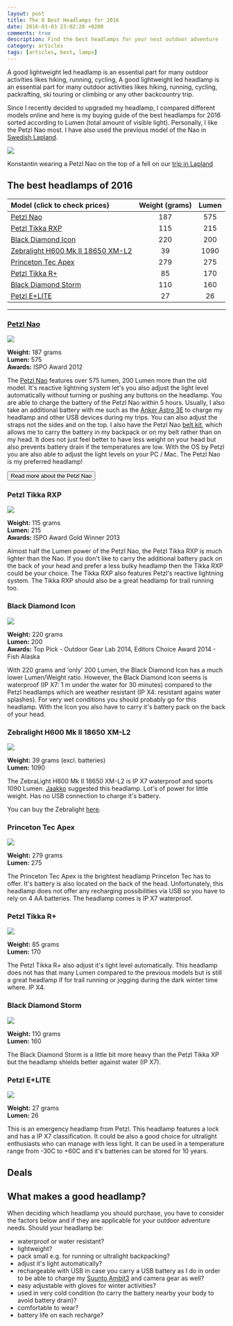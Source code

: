```yaml
---
layout: post
title: The 8 Best Headlamps for 2016
date: 2016-01-03 23:02:20 +0200
comments: true
description: Find the best headlamps for your next outdoor adventure
category: articles
tags: [articles, best, lamps]
---
```

A good lightweight led headlamp is an essential part for many outdoor activities likes hiking, running, cycling, A good lightweight led headlamp is an essential part for many outdoor activities likes hiking, running, cycling, packrafting, ski touring or climbing or any other backcountry trip. 

Since I recently decided to upgraded my headlamp, I compared different models online and here is my buying guide of the best headlamps for 2016 sorted according to Lumen (total amount of visible light). Personally, I like the Petzl Nao most. I have also used the previous model of the Nao in [Swedish Lapland](http://www.hikeventures.com/hiking-and-packrafting-in-sarek-day-1/ "Swedish Lapland").

<a href="http://www.amazon.com/Petzl-NAO-Headlamp-575-Lumens/" rel="nofollow"><img src="https://farm8.staticflickr.com/7457/15910915424_192439b27f_b.jpg"></a>

Konstantin wearing a Petzl Nao on the top of a fell on our [trip in Lapland](http://www.hikeventures.com/snowshoeing-and-skiing-in-urho-kekkonen-national-park-and-Saariselka/ "Trip in Lapland")

## The best headlamps of 2016

| Model (click to check prices) | Weight (grams) | Lumen |
| :--- | :---: | :---: |
| [Petzl Nao](http://www.hikeventures.com/deals/#petzl+nao "Petzl Nao") | 187 | 575 |
| [Petzl Tikka RXP](http://www.hikeventures.com/deals/#petzl+tikka "Petzl Tikka RXP") | 115 | 215 |
| [Black Diamond Icon](http://www.hikeventures.com/deals/#black+diamond+icon "Black Diamond Icon") | 220 | 200 |
| [Zebralight H600 Mk II 18650 XM-L2](http://www.amazon.com/gp/product/B00HIW1I2C/ref=as_li_tl?ie=UTF8&camp=1789&creative=9325&creativeASIN=B00HIW1I2C&linkCode=as2&tag=hikeve-20&linkId=LCSF7G25EDO752O5 "Zebralight H600 Mk II 18650 XM-L2") | 39 | 1090 |
| [Princeton Tec Apex](http://www.hikeventures.com/deals/#princeton+tec+apex "Princeton Tec Apex") | 279 | 275 |
| [Petzl Tikka R+](http://www.hikeventures.com/deals/#petzl+tikka+r "Petzl Tikka R+") | 85 | 170 |
| [Black Diamond Storm](http://www.hikeventures.com/deals/#black+diamond+storm "Black Diamond Storm") | 110 | 160 |
| [Petzl E+LITE](http://www.hikeventures.com/deals/#petzl+e+lite "Petzl E+LITE") | 27 | 26 |

---

### [Petzl Nao](http://www.backcountry.com/petzl-nao-headlamp)

<a rel="nofollow" href="http://www.amazon.com/gp/product/B00LMCATH4/ref=as_li_tl?ie=UTF8&camp=1789&creative=9325&creativeASIN=B00LMCATH4&linkCode=as2&tag=hikeve-20&linkId=NB7B66USP2WK5M3D"><img border="0" src="http://ws-na.amazon-adsystem.com/widgets/q?_encoding=UTF8&ASIN=B00LMCATH4&Format=_SL250_&ID=AsinImage&MarketPlace=US&ServiceVersion=20070822&WS=1&tag=hikeve-20" ></a><img src="http://ir-na.amazon-adsystem.com/e/ir?t=hikeve-20&l=as2&o=1&a=B00LMCATH4" width="1" height="1" border="0" alt="" style="border:none !important; margin:0px !important;" />

**Weight:** 187 grams   
**Lumen:** 575   
**Awards:** ISPO Award 2012   

The [Petzl Nao](http://hikeventures.com/petzl-nao-headlamp-test/ "Petzl Nao") features over 575 lumen, 200 Lumen more than the old model. It's reactive lightning system let's you also adjust the light level automatically without turning or pushing any buttons on the headlamp. You are able to charge the battery of the Petzl Nao within 5 hours. Usually, I also take an additional battery with me such as the [Anker Astro 3E](http://hikeventures.com/how-to-charge-your-batteries-when-you-are-outdoors/ "Anker Astro") to charge my headlamp and other USB devices during my trips. You can also adjust the straps not the sides and on the top. I also have the Petzl Nao [belt kit](http://bit.ly/1pVhFUd "belt kit"), which allows me to carry the battery in my backpack or on my belt rather than on my head. It does not just feel better to have less weight on your head but also prevents battery drain if the temperatures are low. With the OS by Petzl you are also able to adjust the light levels on your PC / Mac. The Petzl Nao is my preferred headlamp!
    
<a href="http://www.backcountry.com/petzl-nao-headlamp"><button type="button" class="btn btn-danger">Read more about the Petzl Nao</button></a>
    
### Petzl Tikka RXP

<a href="http://www.amazon.com/gp/product/B00BA4R43Q/ref=as_li_tl?ie=UTF8&camp=1789&creative=9325&creativeASIN=B00BA4R43Q&linkCode=as2&tag=hikeve-20&linkId=BMMHTF6L4KCESYEM"><img border="0" src="http://ws-na.amazon-adsystem.com/widgets/q?_encoding=UTF8&ASIN=B00BA4R43Q&Format=_SL250_&ID=AsinImage&MarketPlace=US&ServiceVersion=20070822&WS=1&tag=hikeve-20" ></a><img src="http://ir-na.amazon-adsystem.com/e/ir?t=hikeve-20&l=as2&o=1&a=B00BA4R43Q" width="1" height="1" border="0" alt="" style="border:none !important; margin:0px !important;" />

**Weight:** 115 grams   
**Lumen:** 215   
**Awards:** ISPO Award Gold Winner 2013   

Almost half the Lumen power of the Petzl Nao,  the Petzl Tikka RXP is much lighter than the Nao. If you don't like to carry the additional battery pack on the back of your head and prefer a less bulky headlamp then the Tikka RXP could be your choice. The Tikka RXP also features Petzl's reactive lightning system. The Tikka RXP should also be a great headlamp for trail running too.
   
   
### Black Diamond Icon

<a href="http://www.amazon.com/gp/product/B005FNCPBE/ref=as_li_tl?ie=UTF8&camp=1789&creative=9325&creativeASIN=B005FNCPBE&linkCode=as2&tag=hikeve-20&linkId=WBUHJA3GU3TCBJXQ"><img border="0" src="http://ws-na.amazon-adsystem.com/widgets/q?_encoding=UTF8&ASIN=B005FNCPBE&Format=_SL250_&ID=AsinImage&MarketPlace=US&ServiceVersion=20070822&WS=1&tag=hikeve-20" ></a><img src="http://ir-na.amazon-adsystem.com/e/ir?t=hikeve-20&l=as2&o=1&a=B005FNCPBE" width="1" height="1" border="0" alt="" style="border:none !important; margin:0px !important;" />

**Weight:** 220 grams   
**Lumen:** 200      
**Awards:** Top Pick - Outdoor Gear Lab 2014, Editors Choice Award 2014 - Fish Alaska  

With 220 grams and 'only' 200 Lumen, the Black Diamond Icon has a much lower Lumen/Weight ratio. However, the Black Diamond Icon seems  is waterproof (IP X7: 1 m under the water for 30 minutes) compared to the Petzl headlamps which are weather resistant (IP X4: resistant agains water splashes). For very wet conditions you should probably go for this headlamp. With the Icon you also have to carry it's battery pack on the back of your head.

   
   
### Zebralight H600 Mk II 18650 XM-L2

<a href="http://www.amazon.com/gp/product/B00HIW1I2C/ref=as_li_tl?ie=UTF8&camp=1789&creative=9325&creativeASIN=B00HIW1I2C&linkCode=as2&tag=hikeve-20&linkId=SXRO3IZVWEGIXOPW"><img border="0" src="http://ws-na.amazon-adsystem.com/widgets/q?_encoding=UTF8&ASIN=B00HIW1I2C&Format=_SL250_&ID=AsinImage&MarketPlace=US&ServiceVersion=20070822&WS=1&tag=hikeve-20" ></a><img src="http://ir-na.amazon-adsystem.com/e/ir?t=hikeve-20&l=as2&o=1&a=B00HIW1I2C" width="1" height="1" border="0" alt="" style="border:none !important; margin:0px !important;" />

**Weight:** 39 grams (excl. batteries)   
**Lumen:** 1090  

The ZebraLight H600 Mk II 18650 XM-L2 is IP X7 waterproof and sports 1090 Lumen. [Jaakko](http://korpijaakko.com/ "Jaako") suggested this headlamp. Lot's of power for little weight. Has no USB connection to charge it's battery.

You can buy the Zebralight [here](http://www.amazon.com/gp/product/B00HIW1I2C/ref=as_li_tl?ie=UTF8&camp=1789&creative=9325&creativeASIN=B00HIW1I2C&linkCode=as2&tag=hikeve-20&linkId=LCSF7G25EDO752O5 "Zebralight").
   
   
### Princeton Tec Apex

<a href="http://www.amazon.com/gp/product/B00F5EA7LI/ref=as_li_tl?ie=UTF8&camp=1789&creative=9325&creativeASIN=B00F5EA7LI&linkCode=as2&tag=hikeve-20&linkId=CBMFG5EQHMBGE3I5"><img border="0" src="http://ws-na.amazon-adsystem.com/widgets/q?_encoding=UTF8&ASIN=B00F5EA7LI&Format=_SL250_&ID=AsinImage&MarketPlace=US&ServiceVersion=20070822&WS=1&tag=hikeve-20" ></a><img src="http://ir-na.amazon-adsystem.com/e/ir?t=hikeve-20&l=as2&o=1&a=B00F5EA7LI" width="1" height="1" border="0" alt="" style="border:none !important; margin:0px !important;" />

**Weight:** 279 grams   
**Lumen:** 275  

The Princeton Tec Apex is the brightest headlamp Princeton Tec has to offer. It's battery is also located on the back of the head. Unfortunately, this headlamp does not offer any recharging possibilities via USB so you have to rely on 4 AA batteries. The headlamp comes is IP X7 waterproof.
   
   
### Petzl Tikka R+

<a href="http://www.amazon.com/gp/product/B00BA4QMNY/ref=as_li_tl?ie=UTF8&camp=1789&creative=9325&creativeASIN=B00BA4QMNY&linkCode=as2&tag=hikeve-20&linkId=5VB3BSOOASMYDYBL"><img border="0" src="http://ws-na.amazon-adsystem.com/widgets/q?_encoding=UTF8&ASIN=B00BA4QMNY&Format=_SL250_&ID=AsinImage&MarketPlace=US&ServiceVersion=20070822&WS=1&tag=hikeve-20" ></a><img src="http://ir-na.amazon-adsystem.com/e/ir?t=hikeve-20&l=as2&o=1&a=B00BA4QMNY" width="1" height="1" border="0" alt="" style="border:none !important; margin:0px !important;" />

**Weight:** 85 grams   
**Lumen:** 170   

The Petzl Tikka R+ also adjust it's light level automatically. This headlamp does not has that many Lumen compared to the previous models but is still a great headlamp if for trail running or jogging during the dark winter time where. IP X4.
   
   
### Black Diamond Storm

<a href="http://www.amazon.com/gp/product/B00H3MXOQU/ref=as_li_tl?ie=UTF8&camp=1789&creative=9325&creativeASIN=B00H3MXOQU&linkCode=as2&tag=hikeve-20&linkId=A2I5SXTJTBEA7KOK"><img border="0" src="http://ws-na.amazon-adsystem.com/widgets/q?_encoding=UTF8&ASIN=B00H3MXOQU&Format=_SL250_&ID=AsinImage&MarketPlace=US&ServiceVersion=20070822&WS=1&tag=hikeve-20" ></a><img src="http://ir-na.amazon-adsystem.com/e/ir?t=hikeve-20&l=as2&o=1&a=B00H3MXOQU" width="1" height="1" border="0" alt="" style="border:none !important; margin:0px !important;" />

**Weight:** 110 grams   
**Lumen:** 160  

The Black Diamond Storm is a little bit more heavy than the Petzl Tikka XP but the headlamp shields better against water (IP X7).

   
   
### Petzl E+LITE

<a href="http://www.amazon.com/gp/product/B008AUBOTS/ref=as_li_tl?ie=UTF8&camp=1789&creative=9325&creativeASIN=B008AUBOTS&linkCode=as2&tag=hikeve-20&linkId=V5A2XQXJ3LK3X3NP"><img border="0" src="http://ws-na.amazon-adsystem.com/widgets/q?_encoding=UTF8&ASIN=B008AUBOTS&Format=_SL250_&ID=AsinImage&MarketPlace=US&ServiceVersion=20070822&WS=1&tag=hikeve-20" ></a><img src="http://ir-na.amazon-adsystem.com/e/ir?t=hikeve-20&l=as2&o=1&a=B008AUBOTS" width="1" height="1" border="0" alt="" style="border:none !important; margin:0px !important;" />

**Weight:** 27 grams   
**Lumen:** 26  

This is an emergency headlamp from Petzl. This headlamp features a lock and has a IP X7 classification. It could be also a good choice for ultralight enthusiasts who can manage with less light. It can be used in a temperature range from -30C to +60C and it's batteries can be stored for 10 years.
  
   
   

## Deals
<div class="row">
  <div class="col-sm-12">
<center>
 <script type="text/javascript" src="http://classic.avantlink.com/api.php?affiliate_id=125311&module=ProductSearch&output=js&website_id=150351&search_term=headlamp  AND petzl OR headlamp  AND black diamond OR headlamp  AND Princeton&search_advanced_syntax=1&merchant_ids=10008%7C10060%7C11741%7C10913%7C11243%7C10785%7C10086%7C13273%7C10083%7C10248%7C10049%7C10921%7C10279%7C10345%7C10593%7C10337%7C10943&search_on_sale_only=1&search_on_sale_level=20&search_results_layout=list&search_results_fields=Product+Name%7CSale+Price%7CPrice+Discount+Percent&search_results_count=8&search_results_sort_order=Sale+Price"></script>
</center>
  </div>
</div>
   
## What makes a good headlamp?
When deciding which headlamp you should purchase, you have to consider the factors below and if they are applicable for your outdoor adventure needs. Should your headlamp be:

* waterproof or water resistant?
* lightweight?
* pack small e.g. for running or ultralight backpacking?
* adjust it's light automatically?
* rechargeable with USB in case you carry a USB battery as I do in order to be able to charge my [Suunto Ambit3](http://www.hikeventures.com/suunto-ambit3-ambit2-worth-upgrade/ "Suunto Ambit 3") and camera gear as well?
* easy adjustable with gloves for winter activities?
* used in very cold condition (to carry the battery nearby your body to avoid battery drain)?
* comfortable to wear?
* battery life on each recharge?
